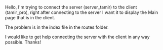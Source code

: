 Hello, I'm trying to connect the server (server_tamir) to the client (tamir_pro), right after connecting to the server I want it to display the Main page that is in the client.

The problem is in the index file in the routes folder.

I would like to get help connecting the server with the client in any way possible. Thanks!
